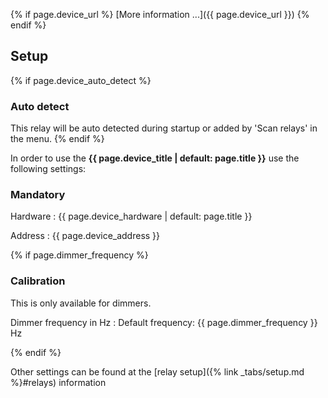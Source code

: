 {% if page.device_url %}
[More information ...]({{ page.device_url }})
{% endif %}
## Setup

{% if page.device_auto_detect %}
### Auto detect
This relay will be auto detected during startup or added by 'Scan relays' in the menu.
{% endif %}

In order to use the **{{ page.device_title | default: page.title }}** use the following settings:

### Mandatory

Hardware
: {{ page.device_hardware | default: page.title }}

Address
: {{ page.device_address }}

{% if page.dimmer_frequency %}
### Calibration
This is only available for dimmers.

Dimmer frequency in Hz
: Default frequency: {{ page.dimmer_frequency }} Hz

{% endif %}

Other settings can be found at the [relay setup]({% link _tabs/setup.md %}#relays) information